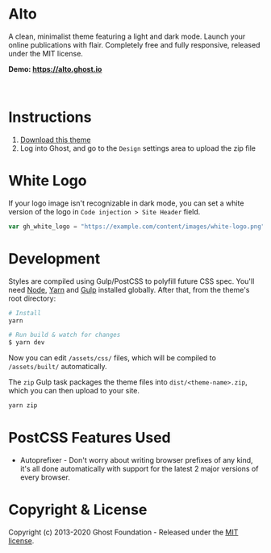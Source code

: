 # Alto

A clean, minimalist theme featuring a light and dark mode. Launch your online publications with flair. Completely free and fully responsive, released under the MIT license.

**Demo: https://alto.ghost.io**

&nbsp;

# Instructions

1. [Download this theme](https://github.com/TryGhost/Alto/archive/master.zip)
2. Log into Ghost, and go to the `Design` settings area to upload the zip file

# White Logo

If your logo image isn't recognizable in dark mode, you can set a white version of the logo in `Code injection > Site Header` field.

```js
var gh_white_logo = "https://example.com/content/images/white-logo.png";
```

# Development

Styles are compiled using Gulp/PostCSS to polyfill future CSS spec. You'll need [Node](https://nodejs.org/), [Yarn](https://yarnpkg.com/) and [Gulp](https://gulpjs.com) installed globally. After that, from the theme's root directory:

```bash
# Install
yarn

# Run build & watch for changes
$ yarn dev
```

Now you can edit `/assets/css/` files, which will be compiled to `/assets/built/` automatically.

The `zip` Gulp task packages the theme files into `dist/<theme-name>.zip`, which you can then upload to your site.

```bash
yarn zip
```

# PostCSS Features Used

-   Autoprefixer - Don't worry about writing browser prefixes of any kind, it's all done automatically with support for the latest 2 major versions of every browser.

# Copyright & License

Copyright (c) 2013-2020 Ghost Foundation - Released under the [MIT license](LICENSE).
